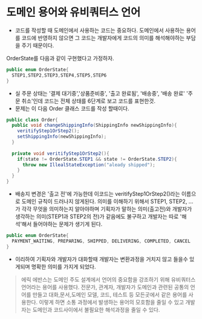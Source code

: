 # 도메인 용어와 유비쿼터스 언어

- 코드를 작성할 때 도메인에서 사용하는 코드는 중요하다. 도메인에서 사용하는 용어를 코드에 반영하지 않으면 그 코드는 개발자에게 코드의 의미를 해석해야하는 부담을 주기 때문이다. 

OrderState를 다음과 같이 구현했다고 가정하자.
```java
public enum OrderState{
  STEP1,STEP2,STEP3,STEP4,STEP5,STEP6
}
```
- 실 주문 상태는 '결제 대기중','상품준비중', '출고 완료됨', '배송중', '배송 완료' '주문 취소'인데 코드는 전체 상태를 6단계로 보고 코드를 표현한것. 
- 문제는 이 다음 Order 클래스 코드를 작성 할때이다. 
```java
public class Order{
  public void changeShippingInfo(ShippingInfo newShippingInfo){
    veritifyStep1OrStep2();
    setShippingInfo(newShippingInfo);
  }
  
  private void veritifyStep1OrStep2(){
    if(state != OrderState.STEP1 && state != OrderState.STEP2){
      throw new IllealStateException("aleady shipped");
    }
  }
}
```
- 배송지 변경은 '출고 전'에 가능한데 이코드는 veritifyStep1OrStep2()라는 이름으로 도메인 규칙이 드러나지 않게된다. 
  의미를 이해하기 위해서 STEP1, STEP2, ... 가 각각 무엇을 의미하는지 알아야하며 기획자가 말하는 의미(출고전)와 개발자가 생각하는 의미(STEP1과 STEP2의 전)가 같음에도 불구하고
  개발자는 따로 '해석'해서 들어야하는 문제가 생기게 된다. 

```java
public enum OrderState{
  PAYMENT_WAITING, PREPARING, SHIPPED, DELIVERING, COMPLETED, CANCEL
}
```
- 이리하여 기획자와 개발자가 대화할때 개발자는 변환과정을 거치지 않고 들을수 있게되며 명확한 의미를 가지게 되었다. 

> 에릭 에반스는 도메인 주도 설계에서 언어의 중요함을 강조하기 위해 유비쿼터스 언어라는 용어를 사용했다. 전문가, 관계자, 개발자가 도메인과 관련된 공통의 언어를 만들고
> 대화,문서,도메인 모델, 코드, 테스트 등 모든곳에서 같은 용어를 사용한다. 이렇게 하면 소통 과정에서 발생하는 용어의 모호함을 줄일 수 있고 개발자는 도메인과 코드사이에서 불필요한
> 해석과정을 줄일 수 있다.
